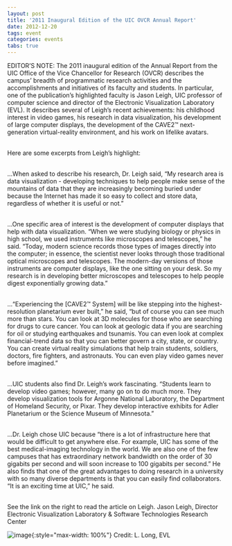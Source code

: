 ```yaml
---
layout: post
title: '2011 Inaugural Edition of the UIC OVCR Annual Report'
date: 2012-12-20
tags: event
categories: events
tabs: true
---
```


EDITOR&rsquo;S NOTE: The 2011 inaugural edition of the Annual Report from the UIC Office of the Vice Chancellor for Research (OVCR) describes the campus&rsquo; breadth of programmatic research activities and the accomplishments and initiatives of its faculty and students. In particular, one of the publication&rsquo;s highlighted faculty is Jason Leigh, UIC professor of computer science and director of the Electronic Visualization Laboratory (EVL). It describes several of Leigh&rsquo;s recent achievements: his childhood interest in video games, his research in data visualization, his development of large computer displays, the development of the CAVE2&trade; next-generation virtual-reality environment, and his work on lifelike avatars.<br><br>

Here are some excerpts from Leigh&rsquo;s highlight:<br><br>

&hellip;When asked to describe his research, Dr. Leigh said, &ldquo;My research area is data visualization - developing techniques to help people make sense of the mountains of data that they are increasingly becoming buried under because the Internet has made it so easy to collect and store data, regardless of whether it is useful or not.&rdquo;<br><br>

&hellip;One specific area of interest is the development of computer displays that help with data visualization. &ldquo;When we were studying biology or physics in high school, we used instruments like microscopes and telescopes,&rdquo; he said. &ldquo;Today, modern science records those types of images directly into the computer; in essence, the scientist never looks through those traditional optical microscopes and telescopes. The modern-day versions of those instruments are computer displays, like the one sitting on your desk. So my research is in developing better microscopes and telescopes to help people digest exponentially growing data.&rdquo;<br><br>

&hellip;&ldquo;Experiencing the [CAVE2&trade; System]  will be like stepping into the highest-resolution planetarium ever built,&rdquo; he said, &ldquo;but of course you can see much more than stars. You can look at 3D molecules for those who are searching for drugs to cure cancer. You can look at geologic data if you are searching for oil or studying earthquakes and tsunamis. You can even look at complex financial-trend data so that you can better govern a city, state, or country. You can create virtual reality simulations that help train students, soldiers, doctors, fire fighters, and astronauts. You can even play video games never before imagined.&rdquo;<br><br>

&hellip;UIC students also find Dr. Leigh&rsquo;s work fascinating. &ldquo;Students learn to develop video games; however, many go on to do much more. They develop visualization tools for Argonne National Laboratory, the Department of Homeland Security, or Pixar. They develop interactive exhibits for Adler Planetarium or the Science Museum of Minnesota.&rdquo;<br><br>

&hellip;Dr. Leigh chose UIC because &ldquo;there is a lot of infrastructure here that would be difficult to get anywhere else. For example, UIC has some of the best medical-imaging technology in the world. We are also one of the few campuses that has extraordinary network bandwidth on the order of 30 gigabits per second and will soon increase to 100 gigabits per second.&rdquo; He also finds that one of the great advantages to doing research in a university with so many diverse departments is that you can easily find collaborators. &ldquo;It is an exciting time at UIC,&rdquo; he said.<br><br>

See the link on the right to read the article on Leigh.
Jason Leigh, Director Electronic Visualization Laboratory &amp; Software Technologies Research Center

![image](https://www.evl.uic.edu/output/originals/jleigh_ovcrannualreport2011.png-srcw.jpg){:style="max-width: 100%"}
Credit: L. Long, EVL

